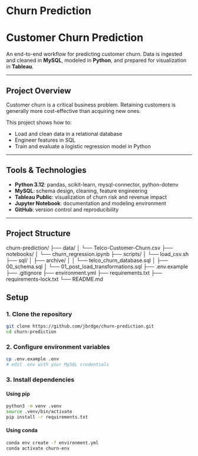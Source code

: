 # Churn Prediction
# Customer Churn Prediction

An end-to-end workflow for predicting customer churn. Data is ingested and cleaned in **MySQL**, modeled in **Python**, and prepared for visualization in **Tableau**.

---

## Project Overview

Customer churn is a critical business problem. Retaining customers is generally more cost-effective than acquiring new ones.  

This project shows how to:
- Load and clean data in a relational database
- Engineer features in SQL
- Train and evaluate a logistic regression model in Python

---

## Tools & Technologies

- **Python 3.12**: pandas, scikit-learn, mysql-connector, python-dotenv  
- **MySQL**: schema design, cleaning, feature engineering  
- **Tableau Public**: visualization of churn risk and revenue impact  
- **Jupyter Notebook**: documentation and modeling environment  
- **GitHub**: version control and reproducibility  

---

## Project Structure

churn-prediction/
├── data/
│ └── Telco-Customer-Churn.csv
├── notebooks/
│ └── churn_regression.ipynb
├── scripts/
│ └── load_csv.sh
├── sql/
│ ├── archive/
│ │ └── telco_churn_database.sql
│ ├── 00_schema.sql
│ └── 01_post_load_transformations.sql
├── .env.example
├── .gitignore
├── environment.yml
├── requirements.txt
├── requirements-lock.txt
└── README.md


## Setup

### 1. Clone the repository
```bash
git clone https://github.com/jbrdge/churn-prediction.git
cd churn-prediction
```

### 2. Configure environment variables
```bash
cp .env.example .env
# edit .env with your MySQL credentials
```

### 3. Install dependencies
#### Using pip
```bash
python3 -m venv .venv
source .venv/bin/activate
pip install -r requirements.txt
```

#### Using conda
```bash
conda env create -f environment.yml
conda activate churn-env
```
